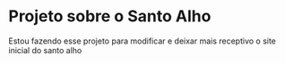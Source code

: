 
<h1>Projeto sobre o Santo Alho</h1>

<p>Estou fazendo esse projeto para modificar e deixar mais receptivo o site inicial do santo alho</p>
